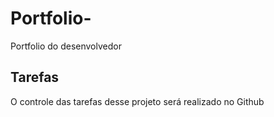 # Portfolio-
Portfolio do desenvolvedor 


## Tarefas

O controle das tarefas desse projeto será realizado no Github